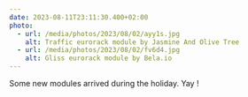 ```yaml
---
date: 2023-08-11T23:11:30.400+02:00
photo:
  - url: /media/photos/2023/08/02/ayy1s.jpg
    alt: Traffic eurorack module by Jasmine And Olive Tree
  - url: /media/photos/2023/08/02/fv6d4.jpg
    alt: Gliss eurorack module by Bela.io
---
```


Some new modules arrived during the holiday.
Yay !
